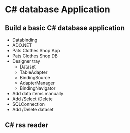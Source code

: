 # C# database Application
## Build a basic C# database application ##
- Databinding
- ADO.NET
- Pats Clothes Shop App
- Pats Clothes Shop DB
- Designer tray 
	- Dataset
	- TableAdapter
	- BindingSource
	- AdapterManager
	- BindingNavigator
- Add data items manually
- Add /Select /Delete 
- SQLConnection
- Add /Delete dataset

## C# rss reader ##

